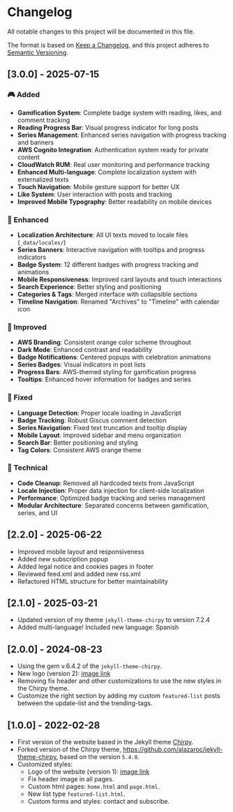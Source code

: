 # Changelog

All notable changes to this project will be documented in this file.

The format is based on [Keep a Changelog](https://keepachangelog.com/en/1.0.0/),
and this project adheres to [Semantic Versioning](https://semver.org/spec/v2.0.0.html).

## [3.0.0] - 2025-07-15

### 🎮 Added

- **Gamification System**: Complete badge system with reading, likes, and comment tracking
- **Reading Progress Bar**: Visual progress indicator for long posts
- **Series Management**: Enhanced series navigation with progress tracking and banners
- **AWS Cognito Integration**: Authentication system ready for private content
- **CloudWatch RUM**: Real user monitoring and performance tracking
- **Enhanced Multi-language**: Complete localization system with externalized texts
- **Touch Navigation**: Mobile gesture support for better UX
- **Like System**: User interaction with posts and tracking
- **Improved Mobile Typography**: Better readability on mobile devices

### 🔧 Enhanced

- **Localization Architecture**: All UI texts moved to locale files (`_data/locales/`)
- **Series Banners**: Interactive navigation with tooltips and progress indicators
- **Badge System**: 12 different badges with progress tracking and animations
- **Mobile Responsiveness**: Improved card layouts and touch interactions
- **Search Experience**: Better styling and positioning
- **Categories & Tags**: Merged interface with collapsible sections
- **Timeline Navigation**: Renamed "Archives" to "Timeline" with calendar icon

### 🎨 Improved

- **AWS Branding**: Consistent orange color scheme throughout
- **Dark Mode**: Enhanced contrast and readability
- **Badge Notifications**: Centered popups with celebration animations
- **Series Badges**: Visual indicators in post lists
- **Progress Bars**: AWS-themed styling for gamification progress
- **Tooltips**: Enhanced hover information for badges and series

### 🐛 Fixed

- **Language Detection**: Proper locale loading in JavaScript
- **Badge Tracking**: Robust Giscus comment detection
- **Series Navigation**: Fixed text truncation and tooltip display
- **Mobile Layout**: Improved sidebar and menu organization
- **Search Bar**: Better positioning and styling
- **Tag Colors**: Consistent AWS orange theme

### 🔄 Technical

- **Code Cleanup**: Removed all hardcoded texts from JavaScript
- **Locale Injection**: Proper data injection for client-side localization
- **Performance**: Optimized badge tracking and series management
- **Modular Architecture**: Separated concerns between gamification, series, and UI

## [2.2.0] - 2025-06-22

- Improved mobile layout and responsiveness
- Added new subscription popup
- Added legal notice and cookies pages in footer
- Reviewed feed.xml and added new rss.xml
- Refactored HTML structure for better maintainability

## [2.1.0] - 2025-03-21

- Updated version of my theme `jekyll-theme-chirpy` to version 7.2.4
- Added multi-language! Included new language: Spanish

## [2.0.0] - 2024-08-23

- Using the gem v.6.4.2 of the `jekyll-theme-chirpy`.
- New logo (version 2): [image link](https://github.com/alazaroc/blog-web-code/blob/main/assets/img/favicons/logo_v2.png)
- Removing fix header and other customizations to use the new styles in the Chirpy theme.
- Customize the right section by adding my custom `featured-list` posts between the update-list and the trending-tags.

## [1.0.0] - 2022-02-28

- First version of the website based in the Jekyll theme [Chirpy](https://github.com/cotes2020/jekyll-theme-chirpy).
- Forked version of the Chirpy theme, https://github.com/alazaroc/jekyll-theme-chirpy, based on the version `5.4.0`.
- Customized styles:
  - Logo of the website (version 1): [image link](https://github.com/alazaroc/blog-web-code/blob/main/assets/img/favicons/logo_v1.png)
  - Fix header image in all pages.
  - Custom html pages: `home.html` and `page.html`.
  - New list type `featured-list.html`.
  - Custom forms and styles: contact and subscribe.
